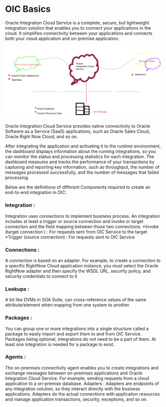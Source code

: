 # OIC Basics

Oracle Integration Cloud Service is a complete, secure, but lightweight integration solution that enables you to connect your applications in the cloud. It simplifies connectivity between your applications and connects both your cloud application and on-premise application.

![screenshot](../images/oic.png)


Oracle Integration Cloud Service provides native connectivity to Oracle Software as a Service (SaaS) applications, such as Oracle Sales Cloud, Oracle Right Now Cloud, and so on. 

After integrating the application and activating it to the runtime environment, the dashboard displays information about the running integrations, so you can monitor the status and processing statistics for each integration. The dashboard measures and tracks the performance of your transactions by capturing and reporting key information, such as throughput, the number of messages processed successfully, and the number of messages that failed processing.


Below are the definitions of different Components required to create an end-to-end integration in OIC:

### Integration : 
Integration uses connections to implement business process.  An integration includes at least a trigger or source connection  and invoke or target connection  and the field mapping between those two connections.
                 *Invoke (target connection ) : For requests sent from OIC Service to the  target
                *Trigger (source connection) : For requests sent to OIC Service
                
### Connections : 
A connection is based on an adapter. For example, to create a connection to a specific RightNow Cloud application instance, you must select the Oracle RightNow adapter and then specify the WSDL URL, security policy, and security credentials to connect to it

### Lookups : 
A bit like DVMs in SOA Suite, can cross-reference values of the same attribute/element when mapping from one system to another.

### Packages : 
You can group one or more integrations into a single structure called a package to easily import and export them to and from OIC Service. Packages being optional, integrations do not need to be a part of them. At least one integration is needed for a package to exist.
### Agents : 
The on-premises connectivity agent enables you to create integrations and exchange messages between on-premises applications and Oracle Integration Cloud Service. For example, sending requests from a cloud application to a on-premise database.
Adapters : Adapters are endpoints of any integration solution, so they interact directly with the business applications. Adapters do the actual connections with application resources and manage application transactions, security, exceptions, and so on. 
